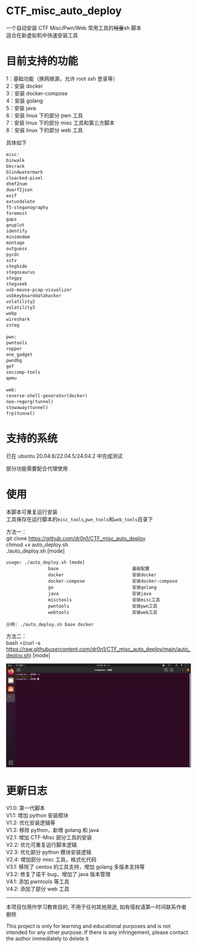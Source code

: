 # CTF_misc_auto_deploy

一个自动安装 CTF Misc/Pwn/Web 常用工具的~~轻量~~sh 脚本  
适合在新虚拟机中快速安装工具

# 目前支持的功能

1：基础功能（换网络源，允许 root ssh 登录等）  
2：安装 docker  
3：安装 docker-compose  
4：安装 golang  
5：安装 java  
6：安装 linux 下的部分 pwn 工具  
7：安装 linux 下的部分 misc 工具和第三方脚本  
8：安装 linux 下的部分 web 工具

具体如下

```text
misc:
binwalk
bkcrack
blindwatermark
cloacked-pixel
dtmf2num
dwarf2json
exif
extundelete
f5-steganography
foremost
gaps
gnuplot
identify
minimodem
montage
outguess
pycdc
sstv
steghide
stegosaurus
stegpy
stegseek
usb-mouse-pcap-visualizer
usbkeyboarddatahacker
volatility2
volatility3
webp
wireshark
zsteg

pwn:
pwntools
ropper
one_gadget
pwndbg
gef
seccomp-tools
qemu

web:
reverse-shell-generator(docker)
neo-regorg(tunnel)
stowaway(tunnel)
frp(tunnel)
```

# 支持的系统

已在 ubuntu 20.04.6/22.04.5/24.04.2 中完成测试

部分功能需要配合代理使用

# 使用

本脚本可重复运行安装  
工具保存在运行脚本的`misc_tools`,`pwn_tools`和`web_tools`目录下

方法一：  
git clone https://github.com/dr0n1/CTF_misc_auto_deploy  
chmod +x auto_deploy.sh  
./auto_deploy.sh [mode]

```shell
usage: ./auto_deploy.sh [mode]
                base                            基础配置
                docker                          安装docker
                docker-compose                  安装docker-compose
                go                              安装golang
                java                            安装java
                misctools                       安装misc工具
                pwntools                        安装pwn工具
                webtools                        安装web工具

示例: ./auto_deploy.sh base docker
```

方法二：  
bash <(curl -s https://raw.githubusercontent.com/dr0n1/CTF_misc_auto_deploy/main/auto_deploy.sh) [mode]

![](./auto_deploy.gif)

# 更新日志

V1.0: 第一代脚本  
V1.1: 增加 python 安装模块  
V1.2: 优化安装逻辑等  
V1.3: 移除 python，新增 golang 和 java  
V2.1: 增加 CTF-Misc 部分工具的安装  
V2.2: 优化可重复运行脚本逻辑  
V2.3: 优化部分 python 模块安装逻辑  
V2.4: 增加部分 misc 工具，格式化代码  
V3.1: 移除了 centos 的工具支持，增加 golang 多版本支持等  
V3.2: 修复了诺干 bug，增加了 java 版本管理  
V4.1: 添加 pwntools 等工具  
V4.2: 添加了部分 web 工具

---

本项目仅用作学习教育目的, 不用于任何其他用途, 如有侵权请第一时间联系作者删除

This project is only for learning and educational purposes and is not intended for any other purpose. If there is any infringement, please contact the author immediately to delete it
